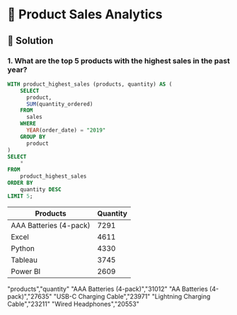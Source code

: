 # 🛒 Product Sales Analytics

## 📌 Solution

### 1. What are the top 5 products with the highest sales in the past year?

```sql
WITH product_highest_sales (products, quantity) AS (
    SELECT
      product,
      SUM(quantity_ordered)
    FROM
      sales
    WHERE
      YEAR(order_date) = "2019"
    GROUP BY
      product
)
SELECT
	*
FROM
	product_highest_sales
ORDER BY
	quantity DESC
LIMIT 5;

```

| Products               | Quantity |
| ---------------------- | -------- |
| AAA Batteries (4-pack) | 7291     |
| Excel                  | 4611     |
| Python                 | 4330     |
| Tableau                | 3745     |
| Power BI               | 2609     |

"products","quantity"
"AAA Batteries (4-pack)","31012"
"AA Batteries (4-pack)","27635"
"USB-C Charging Cable","23971"
"Lightning Charging Cable","23211"
"Wired Headphones","20553"
